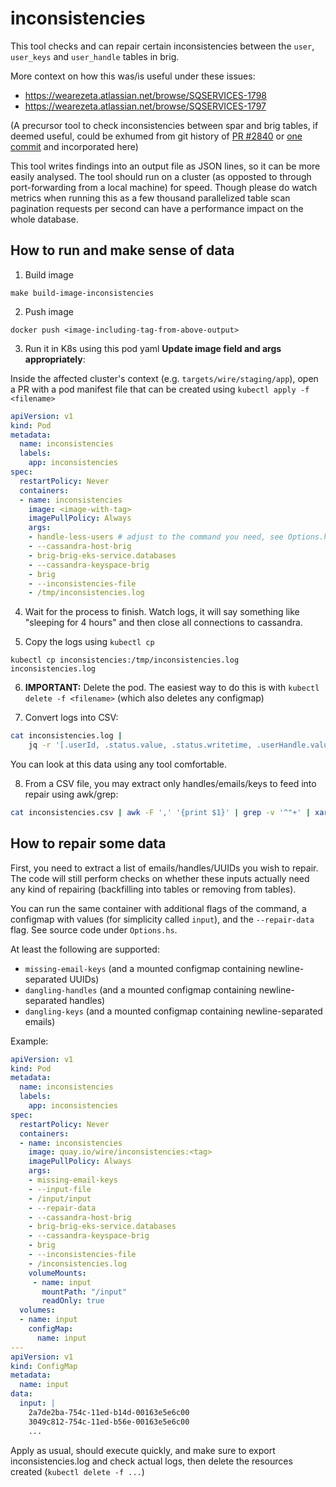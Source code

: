 # inconsistencies

This tool checks and can repair certain inconsistencies between the `user`, `user_keys` and `user_handle` tables in brig.

More context on how this was/is useful under these issues:

- https://wearezeta.atlassian.net/browse/SQSERVICES-1798
- https://wearezeta.atlassian.net/browse/SQSERVICES-1797

(A precursor tool to check inconsistencies between spar and brig tables, if deemed useful, could be exhumed from git history of [PR #2840](https://github.com/wireapp/wire-server/pull/2840) or [one commit](https://github.com/wireapp/wire-server/pull/2840/commits/2e06428d10508328bcf2d829b16a7cc75ee72386) and incorporated here)

This tool writes findings into an output file as JSON lines, so it can be more easily analysed. The tool should run on a cluster (as opposted to through port-forwarding from a local machine) for speed. Though please do watch metrics when running this as a few thousand parallelized table scan pagination requests per second can have a performance impact on the whole database.

## How to run and make sense of data

1. Build image

```
make build-image-inconsistencies
```

2. Push image

```
docker push <image-including-tag-from-above-output>
```

3. Run it in K8s using this pod yaml **Update image field and args appropriately**:

Inside the affected cluster's context (e.g. `targets/wire/staging/app`), open a PR with a pod manifest file that can be created using `kubectl apply -f <filename>`

```yaml
apiVersion: v1
kind: Pod
metadata:
  name: inconsistencies
  labels:
    app: inconsistencies
spec:
  restartPolicy: Never
  containers:
  - name: inconsistencies
    image: <image-with-tag>
    imagePullPolicy: Always
    args:
    - handle-less-users # adjust to the command you need, see Options.hs
    - --cassandra-host-brig
    - brig-brig-eks-service.databases
    - --cassandra-keyspace-brig
    - brig
    - --inconsistencies-file
    - /tmp/inconsistencies.log
```

4. Wait for the process to finish. Watch logs, it will say something like "sleeping for 4 hours" and then close all connections to cassandra.

5. Copy the logs using `kubectl cp`

```
kubectl cp inconsistencies:/tmp/inconsistencies.log inconsistencies.log
```

6. **IMPORTANT:** Delete the pod. The easiest way to do this is with `kubectl delete -f <filename>` (which also deletes any configmap)

7. Convert logs into CSV:

```bash
cat inconsistencies.log |
    jq -r '[.userId, .status.value, .status.writetime, .userHandle.value, .userHandle.writetime, .handleClaimUser.value, .handleClaimUser.writetime] | @csv' >! inconsistencies.csv
```

You can look at this data using any tool comfortable.

8. From a CSV file, you may extract only handles/emails/keys to feed into repair using awk/grep:

```bash
cat inconsistencies.csv | awk -F ',' '{print $1}' | grep -v '^"+' | xargs -n 1 echo > dangling-email-keys.txt
```

## How to repair some data

First, you need to extract a list of emails/handles/UUIDs you wish to repair. The code will still perform checks on whether these inputs actually need any kind of repairing (backfilling into tables or removing from tables).

You can run the same container with additional flags of the command, a configmap with values (for simplicity called `input`), and the `--repair-data` flag. See source code under `Options.hs`.

At least the following are supported:

- `missing-email-keys` (and a mounted configmap containing newline-separated UUIDs)
- `dangling-handles` (and a mounted configmap containing newline-separated handles)
- `dangling-keys` (and a mounted configmap containing newline-separated emails)

Example:

```yaml
apiVersion: v1
kind: Pod
metadata:
  name: inconsistencies
  labels:
    app: inconsistencies
spec:
  restartPolicy: Never
  containers:
  - name: inconsistencies
    image: quay.io/wire/inconsistencies:<tag>
    imagePullPolicy: Always
    args:
    - missing-email-keys
    - --input-file
    - /input/input
    - --repair-data
    - --cassandra-host-brig
    - brig-brig-eks-service.databases
    - --cassandra-keyspace-brig
    - brig
    - --inconsistencies-file
    - /inconsistencies.log
    volumeMounts:
     - name: input
       mountPath: "/input"
       readOnly: true
  volumes:
  - name: input
    configMap:
      name: input
---
apiVersion: v1
kind: ConfigMap
metadata:
  name: input
data:
  input: |
    2a7de2ba-754c-11ed-b14d-00163e5e6c00
    3049c812-754c-11ed-b56e-00163e5e6c00
    ...
```

Apply as usual, should execute quickly, and make sure to export inconsistencies.log and check actual logs, then delete the resources created (`kubectl delete -f ...`)
